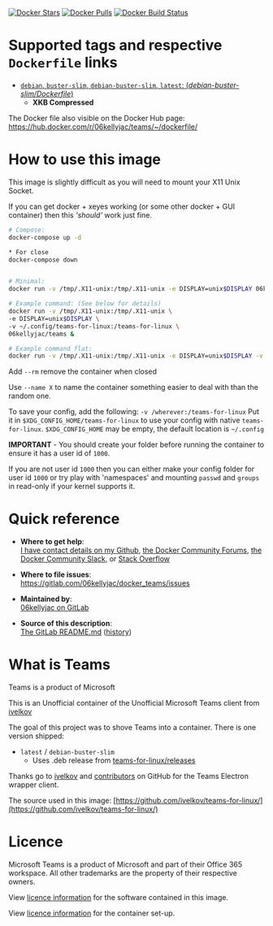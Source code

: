 [![Docker Stars](https://img.shields.io/docker/stars/06kellyjac/teams.svg?style=flat-square)](https://hub.docker.com/r/06kellyjac/teams/) [![Docker Pulls](https://img.shields.io/docker/pulls/06kellyjac/teams.svg?style=flat-square)](https://hub.docker.com/r/06kellyjac/teams/) [![Docker Build Status](https://img.shields.io/docker/build/06kellyjac/teams.svg?style=flat-square)](https://hub.docker.com/r/06kellyjac/teams/)

# Supported tags and respective `Dockerfile` links

- [`debian`, `buster-slim`, `debian-buster-slim`, `latest`: (*debian-buster-slim/Dockerfile*)](https://gitlab.com/06kellyjac/docker_teams/blob/master/debian-buster-slim/Dockerfile)
  - **XKB Compressed**

The Docker file also visible on the Docker Hub page: <https://hub.docker.com/r/06kellyjac/teams/~/dockerfile/>

# How to use this image

This image is slightly difficult as you will need to mount your X11 Unix Socket.

If you can get docker + xeyes working (or some other docker + GUI container) then this *'should'* work just fine.

```bash
# Compose:
docker-compose up -d

* For close
docker-compose down


# Minimal:
docker run -v /tmp/.X11-unix:/tmp/.X11-unix -e DISPLAY=unix$DISPLAY 06kellyjac/teams &

# Example command: (See below for details)
docker run -v /tmp/.X11-unix:/tmp/.X11-unix \
-e DISPLAY=unix$DISPLAY \
-v ~/.config/teams-for-linux:/teams-for-linux \
06kellyjac/teams &

# Example command flat:
docker run -v /tmp/.X11-unix:/tmp/.X11-unix -e DISPLAY=unix$DISPLAY -v ~/.config/teams-for-linux:/teams-for-linux 06kellyjac/teams &
```

Add `--rm` remove the container when closed

Use `--name X` to name the container something easier to deal with than the random one.

To save your config, add the following:
`-v /wherever:/teams-for-linux`
Put it in `$XDG_CONFIG_HOME/teams-for-linux` to use your config with native `teams-for-linux`.
`$XDG_CONFIG_HOME` may be empty, the default location is `~/.config`

**IMPORTANT** - You should create your folder before running the container to ensure it has a user id of `1000`.

If you are not user id `1000` then you can either make your config folder for user id `1000` or try play with 'namespaces' and mounting `passwd` and `groups` in read-only if your kernel supports it.

# Quick reference

- **Where to get help**:  
  [I have contact details on my Github](https://gitlab.com/06kellyjac), [the Docker Community Forums](https://forums.docker.com/), [the Docker Community Slack](https://blog.docker.com/2016/11/introducing-docker-community-directory-docker-community-slack/), or [Stack Overflow](https://stackoverflow.com/search?tab=newest&q=docker)

- **Where to file issues**:  
  <https://gitlab.com/06kellyjac/docker_teams/issues>

- **Maintained by**:  
  [06kellyjac on GitLab](https://gitlab.com/06kellyjac)

- **Source of this description**:  
  [The GitLab README.md](https://gitlab.com/06kellyjac/docker_teams/blob/master/README.md) ([history](https://gitlab.com/06kellyjac/docker_teams/commits/master/README.md))

# What is Teams

Teams is a product of Microsoft

This is an Unofficial container of the Unofficial Microsoft Teams client from [ivelkov](https://github.com/ivelkov/)

The goal of this project was to shove Teams into a container.
There is one version shipped:

- `latest` / `debian-buster-slim`
  - Uses .deb release from [teams-for-linux/releases](https://github.com/ivelkov/teams-for-linux/releases)

Thanks go to [ivelkov](https://github.com/ivelkov/) and [contributors](https://github.com/ivelkov/teams-for-linux/graphs/contributors) on GitHub for the Teams Electron wrapper client.

The source used in this image:
[https://github.com/ivelkov/teams-for-linux/](https://github.com/ivelkov/teams-for-linux/)

# Licence

Microsoft Teams is a product of Microsoft and part of their Office 365 workspace. All other trademarks are the property of their respective owners.

View [licence information](https://github.com/ivelkov/teams-for-linux/blob/master/LICENSE.md) for the software contained in this image.

View [licence information](https://mit-license.org/) for the container set-up.
